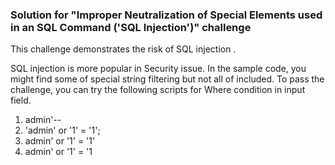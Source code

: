 ### Solution for "Improper Neutralization of Special Elements used in an SQL Command ('SQL Injection')" challenge

This challenge demonstrates the risk of SQL injection .


SQL injection is more popular in Security issue.
In the sample code, you might find some of special string filtering but not all of included.
To pass the challenge, you can try the following scripts for Where condition in input field.
1. admin'--
2. 'admin' or '1' = '1';
3. admin' or '1' = '1'
4. admin' or '1' = '1